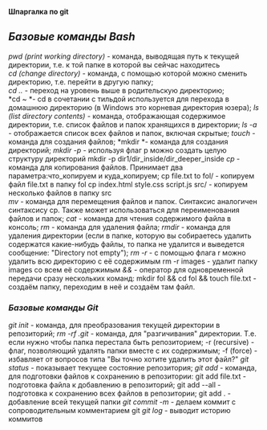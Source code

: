 **Шпаргалка по git**  
## ***Базовые команды Bash*** 
*pwd (print working directory)* - команда, выводящая путь к текущей директории, т.е. к той папке в которой вы сейчас находитесь  
*cd (change directory)* - команда, с помощью которой можно сменить директорию, т.е. перейти в другую папку;  
*cd ..* - переход на уровень выше в родительскую директорию;  
*cd ~ *- cd в сочетании с тильдой используется для перехода в домашнюю директорию (в Windows это корневая директория юзера);
*ls (list directory contents)* - команда, отображающая содержимое директории, т.е. список файлов и папок хранящихся в директории;
*ls -a* - отображается список всех файлов и папок, включая скрытые;
*touch* - команда для создания файлов;
*mkdir *- команда для создания директорий;
*mkdir -p* - используя флаг p можно создать целую структуру директорий mkdir -p dir1/dir_inside/dir_deeper_inside
*cp* - команда для копирования файлов. Принимает два параметра:что_копируем и куда_копируем; cp file.txt to fol/ - копируем файл file.txt в папку fol cp index.html style.css script.js src/ - копируем несколько файлов в папку src  
*mv* - команда для перемещения файлов и папок. Синтаксис аналогичен синтаксису cp. Также может использоваться для переименования файлов и папок;
*cat* - команда для чтения содержимого файла в консоль;
*rm* - команда для удаления файла;
*rmdir* - команда для удаления директории (если в папке, которую вы собираетесь удалить содержатся какие-нибудь файлы, то папка не удалится и выведется сообщение: "Directory not empty");
*rm -r* - с помощью флага r можно удалить всю директорию с её содержимым rm -r images - удалит папку images со всем её содержимым
*&&* - оператор для одновременной передачи сразу нескольких команд: mkdir fol && cd fol && touch file.txt - создаём папку, переходим в неё и создаём там файл.
### ***Базовые команды Git***
*git init* - команда, для преобразования текущей директории в репозиторий;
*rm -rf .git* - команда, для "разгичивания" директории. Т.е. если нужно чтобы папка перестала быть репозиторием; 
-r (recursive) - флаг, позволяющий удалять папки вместе с их содержимым; 
-f (force) - избавляет от вопросов типа "Вы точно хотите удалить этот файл?"
*git status* - показывает текущее состояние репозитория;
*git add* - команда, для подготовки файлов к сохранению в репозитории:
git add file.txt - подготовка файла к добавлению в репозиторий;
git add --all - подготовка к сохранению всех файлов в репозитории;
git add . - добавление всей текущей папки
*git commit -m* - делаем коммит с сопроводительным комментарием git
*git log* - выводит историю коммитов